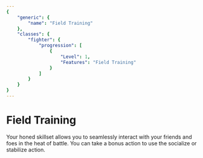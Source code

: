 ```yaml
---
{
	"generic": {
		"name": "Field Training"
	},
	"classes": {
		"fighter": {
			"progression": [
				{
					"Level": 1,
					"Features": "Field Training"
				}
			]
		}
	}
}
---
```

# Field Training
Your honed skillset allows you to seamlessly interact with your friends and foes in the heat of battle.
You can take a bonus action to use the socialize or stabilize action.
